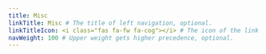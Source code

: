 ```yaml
---
title: Misc
linkTitle: Misc # The title of left navigation, optional.
linkTitleIcon: <i class="fas fa-fw fa-cog"></i> # The icon of the link title, optional.
navWeight: 100 # Upper weight gets higher precedence, optional.
---
```

